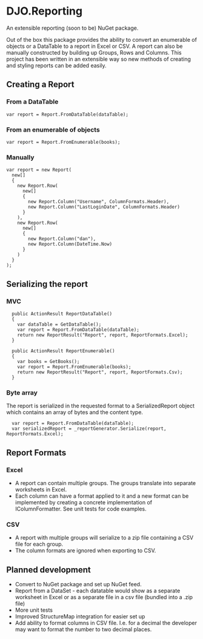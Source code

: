 # DJO.Reporting

An extensible reporting (soon to be) NuGet package. 

Out of the box this package provides the ability to convert an enumerable of objects or a DataTable to a report in Excel or CSV.
A report can also be manually constructed by building up Groups, Rows and Columns.
This project has been written in an extensible way so new methods of creating and styling reports can be added easily.

## Creating a Report

### From a DataTable
`var report = Report.FromDataTable(dataTable);`

### From an enumerable of objects
`var report = Report.FromEnumerable(books);`

### Manually
```
var report = new Report(
  new[] 
  {
    new Report.Row(
      new[] 
      {
        new Report.Column("Username", ColumnFormats.Header),
        new Report.Column("LastLoginDate", ColumnFormats.Header)
      }    
    ),
    new Report.Row(
      new[] 
      {
        new Report.Column("dan"),
        new Report.Column(DateTime.Now)
      }    
    )
  }
);
```

## Serializing the report
### MVC
```
  public ActionResult ReportDataTable()
  {
    var dataTable = GetDataTable();
    var report = Report.FromDataTable(dataTable);
    return new ReportResult("Report", report, ReportFormats.Excel);
  }
  
  public ActionResult ReportEnumerable()
  {
    var books = GetBooks();
    var report = Report.FromEnumerable(books);
    return new ReportResult("Report", report, ReportFormats.Csv);
  }
```
### Byte array
The report is serialized in the requested format to a SerializedReport object which contains an array of bytes and the content type.
```
  var report = Report.FromDataTable(dataTable);
  var serializedReport = _reportGenerator.Serialize(report, ReportFormats.Excel);
```


## Report Formats

### Excel
* A report can contain multiple groups. The groups translate into separate worksheets in Excel.
* Each column can have a format applied to it and a new format can be implemented by creating a concrete implementation of IColumnFormatter. 
  See unit tests for code examples.

### CSV
* A report with multiple groups will serialize to a zip file containing a CSV file for each group.
* The column formats are ignored when exporting to CSV.

## Planned development
* Convert to NuGet package and set up NuGet feed.
* Report from a DataSet - each datatable would show as a separate worksheet in Excel or as a separate file in a csv file (bundled into a .zip file)
* More unit tests
* Improved StructureMap integration for easier set up
* Add ability to format columns in CSV file. I.e. for a decimal the developer may want to format the number to two decimal places.
